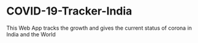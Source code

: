 # COVID-19-Tracker-India
This Web App tracks the growth and gives the current status of corona in India and the World
